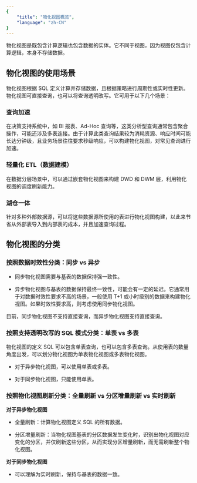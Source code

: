 ```yaml
---
{
    "title": "物化视图概览",
    "language": "zh-CN"
}
---
```


<!--
Licensed to the Apache Software Foundation (ASF) under one
or more contributor license agreements.  See the NOTICE file
distributed with this work for additional information
regarding copyright ownership.  The ASF licenses this file
to you under the Apache License, Version 2.0 (the
"License"); you may not use this file except in compliance
with the License.  You may obtain a copy of the License at

  http://www.apache.org/licenses/LICENSE-2.0

Unless required by applicable law or agreed to in writing,
software distributed under the License is distributed on an
"AS IS" BASIS, WITHOUT WARRANTIES OR CONDITIONS OF ANY
KIND, either express or implied.  See the License for the
specific language governing permissions and limitations
under the License.
-->

物化视图是既包含计算逻辑也包含数据的实体。它不同于视图，因为视图仅包含计算逻辑，本身不存储数据。

## 物化视图的使用场景

物化视图根据 SQL 定义计算并存储数据，且根据策略进行周期性或实时性更新。物化视图可直接查询，也可以将查询透明改写。它可用于以下几个场景：

### 查询加速

在决策支持系统中，如 BI 报表、Ad-Hoc 查询等，这类分析型查询通常包含聚合操作，可能还涉及多表连接。由于计算此类查询结果较为消耗资源、响应时间可能长达分钟级，且业务场景往往要求秒级响应，可以构建物化视图，对常见查询进行加速。

### 轻量化 ETL（数据建模）

在数据分层场景中，可以通过嵌套物化视图来构建 DWD 和 DWM 层，利用物化视图的调度刷新能力。

### 湖仓一体

针对多种外部数据源，可以将这些数据源所使用的表进行物化视图构建，以此来节省从外部表导入到内部表的成本，并且加速查询过程。

## 物化视图的分类

### 按照数据时效性分类：同步 vs 异步

- 同步物化视图需要与基表的数据保持强一致性。

- 异步物化视图与基表的数据保持最终一致性，可能会有一定的延迟。它通常用于对数据时效性要求不高的场景，一般使用 T+1 或小时级别的数据来构建物化视图。如果时效性要求高，则考虑使用同步物化视图。

目前，同步物化视图不支持直接查询，而异步物化视图支持直接查询。

### 按照支持透明改写的 SQL 模式分类：单表 vs 多表

物化视图的定义 SQL 可以包含单表查询，也可以包含多表查询。从使用表的数量角度出发，可以划分物化视图为单表物化视图或多表物化视图。

- 对于异步物化视图，可以使用单表或多表。

- 对于同步物化视图，只能使用单表。

### 按照物化视图刷新分类：全量刷新 vs 分区增量刷新 vs 实时刷新

**对于异步物化视图**

- 全量刷新：计算物化视图定义 SQL 的所有数据。

- 分区增量刷新：当物化视图基表的分区数据发生变化时，识别出物化视图对应变化的分区，并仅刷新这些分区，从而实现分区增量刷新，而无需刷新整个物化视图。

**对于同步物化视图**

- 可以理解为实时刷新，保持与基表的数据一致。